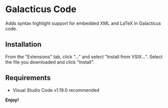 # Galacticus Code

Adds syntax highlight support for embedded XML and LaTeX in Galacticus code.

## Installation

From the "Extensions" tab, click "..." and select "Install from VSIX...". Select the file you downloaded and click "Install".

## Requirements

* Visual Studio Code v1.19.0 recommended

**Enjoy!**
